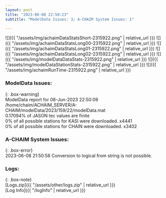 ```yaml
---
layout: post
title: "2023-06-08 22:50:23"
subtitle: "ModelData Issues: 3; A-CHAIM System Issues: 1"

---
```


![]({{ "/assets/img/achaimDataStatsShort-2315922.png" | relative_url }})
![]({{ "/assets/img/achaimDataStatsLong00-2315922.png" | relative_url }})
![]({{ "/assets/img/achaimDataStatsLong01-2315922.png" | relative_url }})
![]({{ "/assets/img/achaimDataStatsLong02-2315922.png" | relative_url }})
![]({{ "/assets/img/modelDataDataStats-2315922.png" | relative_url }})
![]({{ "/assets/img/modelDataStationStats-2315922.png" | relative_url }})
![]({{ "/assets/img/achaimRunTime-2315922.png" | relative_url }})


### ModelData Issues:  
  
{: .box-warning}  
 ModelData report for 08-Jun-2023 22:50:09   
 /home/chaim/ACHAIM_SERVER/A-CHAIM/modelData/2023/159/22/modelData.mat   
 0.17094% of JASON tec values are finite   
 0% of all possible stations for KASI were downloaded. x4441   
 0% of all possible stations for CHAIN were downloaded. x3402   
  
### A-CHAIM System Issues:  
  
{: .box-error}  
2023-06-08 21:50:58 Conversion to logical from string is not possible.  

### Logs:  
  
{: .box-note}  
[Logs.zip]({{ "/assets/other/logs.zip" | relative_url }})  
[Log Info]({{ "/logInfo" | relative_url }})  
